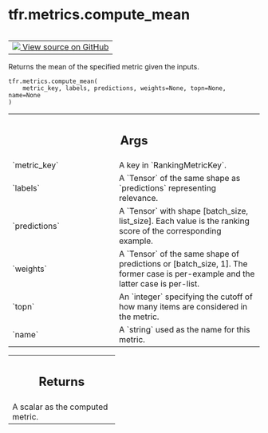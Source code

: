 <div itemscope itemtype="http://developers.google.com/ReferenceObject">
<meta itemprop="name" content="tfr.metrics.compute_mean" />
<meta itemprop="path" content="Stable" />
</div>

# tfr.metrics.compute_mean

<!-- Insert buttons and diff -->

<table class="tfo-notebook-buttons tfo-api" align="left">

<td>
  <a target="_blank" href="https://github.com/tensorflow/ranking/tree/master/tensorflow_ranking/python/metrics.py">
    <img src="https://www.tensorflow.org/images/GitHub-Mark-32px.png" />
    View source on GitHub
  </a>
</td>
</table>

Returns the mean of the specified metric given the inputs.

<pre class="devsite-click-to-copy prettyprint lang-py tfo-signature-link">
<code>tfr.metrics.compute_mean(
    metric_key, labels, predictions, weights=None, topn=None, name=None
)
</code></pre>

<!-- Placeholder for "Used in" -->

<!-- Tabular view -->

 <table class="responsive fixed orange">
<colgroup><col width="214px"><col></colgroup>
<tr><th colspan="2"><h2 class="add-link">Args</h2></th></tr>

<tr>
<td>
`metric_key`
</td>
<td>
A key in `RankingMetricKey`.
</td>
</tr><tr>
<td>
`labels`
</td>
<td>
A `Tensor` of the same shape as `predictions` representing
relevance.
</td>
</tr><tr>
<td>
`predictions`
</td>
<td>
A `Tensor` with shape [batch_size, list_size]. Each value is
the ranking score of the corresponding example.
</td>
</tr><tr>
<td>
`weights`
</td>
<td>
A `Tensor` of the same shape of predictions or [batch_size, 1]. The
former case is per-example and the latter case is per-list.
</td>
</tr><tr>
<td>
`topn`
</td>
<td>
An `integer` specifying the cutoff of how many items are considered in
the metric.
</td>
</tr><tr>
<td>
`name`
</td>
<td>
A `string` used as the name for this metric.
</td>
</tr>
</table>

<!-- Tabular view -->

 <table class="responsive fixed orange">
<colgroup><col width="214px"><col></colgroup>
<tr><th colspan="2"><h2 class="add-link">Returns</h2></th></tr>
<tr class="alt">
<td colspan="2">
A scalar as the computed metric.
</td>
</tr>

</table>
